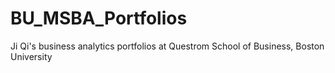 # BU_MSBA_Portfolios
Ji Qi's business analytics portfolios at Questrom School of Business, Boston University
